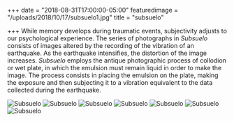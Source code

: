 +++
date = "2018-08-31T17:00:00-05:00"
featuredimage = "/uploads/2018/10/17/subsuelo1.jpg"
title = "subsuelo"

+++
While memory develops during traumatic events, subjectivity adjusts to our psychological experience. The series of photographs in _Subsuelo_ consists of images altered by the recording of the vibration of an earthquake. As the earthquake intensifies, the distortion of the image increases. _Subsuelo_ employs the antique photographic process of collodion or wet plate, in which the emulsion must remain liquid in order to make the image. The process consists in placing the emulsion on the plate, making the exposure and then subjecting it to a vibration equivalent to the data collected during the earthquake.

<img class="full" src="/uploads/2018/10/17/subsuelo1.jpg" alt="Subsuelo">

<img class="full" src="/uploads/2018/10/17/subsuelo2.jpg" alt="Subsuelo">

<img class="full" src="/uploads/2018/10/17/subsuelo3.jpg" alt="Subsuelo">

<img class="full" src="/uploads/2018/10/17/subsuelo4.jpg" alt="Subsuelo">

<img class="full" src="/uploads/2018/10/17/subsuelo5.jpg" alt="Subsuelo">

<img class="full" src="/uploads/2018/10/17/subsuelo6.jpg" alt="Subsuelo">

<img class="full" src="/uploads/2018/10/17/subsuelo7.jpg" alt="Subsuelo">